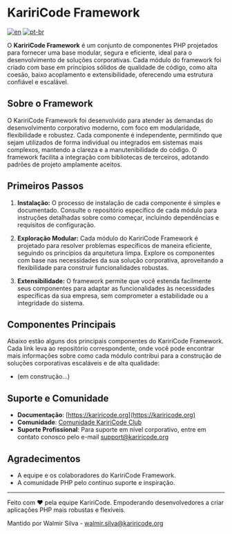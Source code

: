 # KaririCode Framework

[![en](https://img.shields.io/badge/lang-en-red.svg)](README.md)
[![pt-br](https://img.shields.io/badge/lang-pt--br-green.svg)](README.pt-br.md)

O **KaririCode Framework** é um conjunto de componentes PHP projetados para fornecer uma base modular, segura e eficiente, ideal para o desenvolvimento de soluções corporativas. Cada módulo do framework foi criado com base em princípios sólidos de qualidade de código, como alta coesão, baixo acoplamento e extensibilidade, oferecendo uma estrutura confiável e escalável.

## Sobre o Framework

O KaririCode Framework foi desenvolvido para atender às demandas do desenvolvimento corporativo moderno, com foco em modularidade, flexibilidade e robustez. Cada componente é independente, permitindo que sejam utilizados de forma individual ou integrados em sistemas mais complexos, mantendo a clareza e a manutenibilidade do código. O framework facilita a integração com bibliotecas de terceiros, adotando padrões de projeto amplamente aceitos.

## Primeiros Passos

1. **Instalação:** O processo de instalação de cada componente é simples e documentado. Consulte o repositório específico de cada módulo para instruções detalhadas sobre como começar, incluindo dependências e requisitos de configuração.

2. **Exploração Modular:** Cada módulo do KaririCode Framework é projetado para resolver problemas específicos de maneira eficiente, seguindo os princípios da arquitetura limpa. Explore os componentes com base nas necessidades da sua solução corporativa, aproveitando a flexibilidade para construir funcionalidades robustas.

3. **Extensibilidade:** O framework permite que você estenda facilmente seus componentes para adaptar as funcionalidades às necessidades específicas da sua empresa, sem comprometer a estabilidade ou a integridade do sistema.

## Componentes Principais

Abaixo estão alguns dos principais componentes do KaririCode Framework. Cada link leva ao repositório correspondente, onde você pode encontrar mais informações sobre como cada módulo contribui para a construção de soluções corporativas escaláveis e de alta qualidade:

- (em construção...)

## Suporte e Comunidade

- **Documentação**: [https://kariricode.org](https://kariricode.org)
- **Comunidade**: [Comunidade KaririCode Club](https://kariricode.club)
- **Suporte Profissional**: Para suporte em nível corporativo, entre em contato conosco pelo e-mail support@kariricode.org

## Agradecimentos

- A equipe e os colaboradores do KaririCode Framework.
- A comunidade PHP pelo contínuo suporte e inspiração.

---

Feito com ❤️ pela equipe KaririCode. Empoderando desenvolvedores a criar aplicações PHP mais robustas e flexíveis.

Mantido por Walmir Silva - [walmir.silva@kariricode.org](mailto:walmir.silva@kariricode.org)
